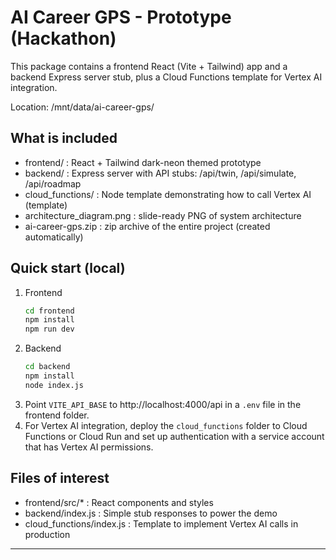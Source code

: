# AI Career GPS - Prototype (Hackathon)

This package contains a frontend React (Vite + Tailwind) app and a backend Express server stub, plus a Cloud Functions template for Vertex AI integration.

Location: /mnt/data/ai-career-gps/

## What is included
- frontend/ : React + Tailwind dark-neon themed prototype
- backend/  : Express server with API stubs: /api/twin, /api/simulate, /api/roadmap
- cloud_functions/ : Node template demonstrating how to call Vertex AI (template)
- architecture_diagram.png : slide-ready PNG of system architecture
- ai-career-gps.zip : zip archive of the entire project (created automatically)

## Quick start (local)
1. Frontend
   ```bash
   cd frontend
   npm install
   npm run dev
   ```
2. Backend
   ```bash
   cd backend
   npm install
   node index.js
   ```
3. Point `VITE_API_BASE` to http://localhost:4000/api in a `.env` file in the frontend folder.
4. For Vertex AI integration, deploy the `cloud_functions` folder to Cloud Functions or Cloud Run and set up authentication with a service account that has Vertex AI permissions.

## Files of interest
- frontend/src/* : React components and styles
- backend/index.js : Simple stub responses to power the demo
- cloud_functions/index.js : Template to implement Vertex AI calls in production

---
